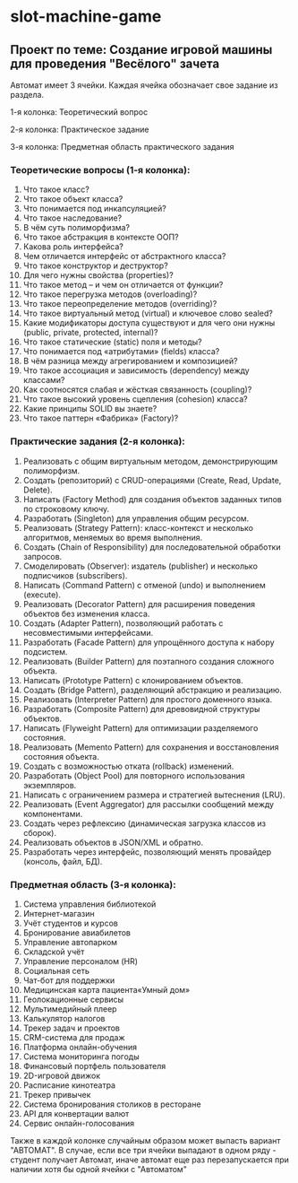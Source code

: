 # slot-machine-game
## Проект по теме: Создание игровой машины для проведения "Весёлого" зачета
Автомат имеет 3 ячейки. Каждая ячейка обозначает свое задание из раздела.

1-я колонка: Теоретический вопрос

2-я колонка: Практическое задание

3-я колонка: Предметная область практического задания


### Теоретические вопросы (1-я колонка):
1. Что такое класс?
2. Что такое объект класса?
3. Что понимается под инкапсуляцией?
4. Что такое наследование?
5. В чём суть полиморфизма?
6. Что такое абстракция в контексте ООП?
7. Какова роль интерфейса?
8. Чем отличается интерфейс от абстрактного класса?
9. Что такое конструктор и деструктор?
10. Для чего нужны свойства (properties)?
11. Что такое метод – и чем он отличается от функции?
12. Что такое перегрузка методов (overloading)?
13. Что такое переопределение методов (overriding)?
14. Что такое виртуальный метод (virtual) и ключевое слово sealed?
15. Какие модификаторы доступа существуют и для чего они нужны (public, private, protected, internal)?
16. Что такое статические (static) поля и методы?
17. Что понимается под «атрибутами» (fields) класса?
18. В чём разница между агрегированием и композицией?
19. Что такое ассоциация и зависимость (dependency) между классами?
20. Как соотносятся слабая и жёсткая связанность (coupling)?
21. Что такое высокий уровень сцепления (cohesion) класса?
22. Какие принципы SOLID вы знаете?
23. Что такое паттерн «Фабрика» (Factory)?

### Практические задания (2-я колонка):
1. Реализовать с общим виртуальным методом, демонстрирующим полиморфизм.
2. Создать (репозиторий) с CRUD-операциями (Create, Read, Update, Delete).
3. Написать  (Factory Method) для создания объектов заданных типов по строковому ключу.
4. Разработать (Singleton) для управления общим ресурсом.
5. Реализовать (Strategy Pattern): класс-контекст и несколько алгоритмов, меняемых во время выполнения.
6. Создать  (Chain of Responsibility) для последовательной обработки запросов.
7. Смоделировать  (Observer): издатель (publisher) и несколько подписчиков (subscribers).
8. Написать  (Command Pattern) с отменой (undo) и выполнением (execute).
9. Реализовать  (Decorator Pattern) для расширения поведения объектов без изменения класса.
10. Создать  (Adapter Pattern), позволяющий работать с несовместимыми интерфейсами.
11. Разработать  (Facade Pattern) для упрощённого доступа к набору подсистем.
12. Реализовать  (Builder Pattern) для поэтапного создания сложного объекта.
13. Написать  (Prototype Pattern) с клонированием объектов.
14. Создать  (Bridge Pattern), разделяющий абстракцию и реализацию.
15. Реализовать  (Interpreter Pattern) для простого доменного языка.
16. Разработать  (Composite Pattern) для древовидной структуры объектов.
17. Написать  (Flyweight Pattern) для оптимизации разделяемого состояния.
18. Реализовать  (Memento Pattern) для сохранения и восстановления состояния объекта.
19. Создать  с возможностью отката (rollback) изменений.
20. Разработать  (Object Pool) для повторного использования экземпляров.
21. Написать  с ограничением размера и стратегией вытеснения (LRU).
22. Реализовать  (Event Aggregator) для рассылки сообщений между компонентами.
23. Создать  через рефлексию (динамическая загрузка классов из сборок).
24. Реализовать  объектов в JSON/XML и обратно.
25. Разработать  через интерфейс, позволяющий менять провайдер (консоль, файл, БД).

### Предметная область (3-я колонка):
1. Система управления библиотекой
2. Интернет-магазин
3. Учёт студентов и курсов
4. Бронирование авиабилетов
5. Управление автопарком
6. Складской учёт
7. Управление персоналом (HR)
8. Социальная сеть
9. Чат-бот для поддержки
10. Медицинская карта пациента«Умный дом»
11. Геолокационные сервисы
12. Мультимедийный плеер
13. Калькулятор налогов
14. Трекер задач и проектов
15. CRM-система для продаж
16. Платформа онлайн-обучения
17. Система мониторинга погоды
18. Финансовый портфель пользователя
19. 2D-игровой движок
20. Расписание кинотеатра
21. Трекер привычек
22. Система бронирования столиков в ресторане
23. API для конвертации валют
24. Сервис онлайн-голосования

Также в каждой колонке случайным образом может выпасть вариант "АВТОМАТ". В случае, если все три ячейки выпадают в одном ряду - студент получает Автомат, иначе автомат еще раз перезапускается при наличии хотя бы одной ячейки с "Автоматом"